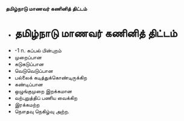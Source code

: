**தமிழ்நாடு மாணவர் கணினித் திட்டம்**
- # தமிழ்நாடு மாணவர் கணினித் திட்டம்
- -1 n. கப்பல் பின்புறம்
- முறைப்பான
- கடுகடுப்பான
- வெடுவெடுப்பான
- பல்லைக் கடித்துக்கொண்டிருக்கிற
- கண்டிப்பான
- ஒழுங்குமுறை இறக்கமான
- வற்புறுத்திப் பணிய வைக்கிற
- இரக்கமற்ற
- நௌதவு நெகிழ்வு   அற்ற.

